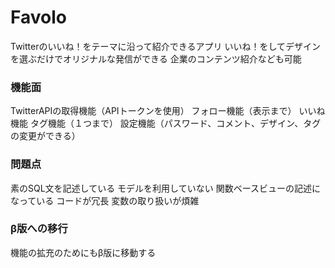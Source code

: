 # Favolo
Twitterのいいね！をテーマに沿って紹介できるアプリ
いいね！をしてデザインを選ぶだけでオリジナルな発信ができる
企業のコンテンツ紹介なども可能

### 機能面
TwitterAPIの取得機能（APIトークンを使用）
フォロー機能（表示まで）
いいね機能
タグ機能（１つまで）
設定機能（パスワード、コメント、デザイン、タグの変更ができる）

### 問題点 
素のSQL文を記述している
モデルを利用していない
関数ベースビューの記述になっている
コードが冗長
変数の取り扱いが煩雑

### β版への移行
機能の拡充のためにもβ版に移動する



